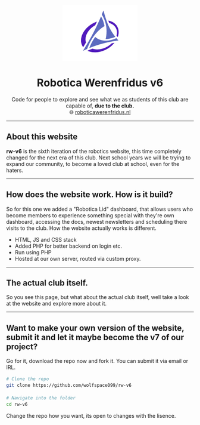 <p align="center">
  <img src="images/logo-1000w.png" alt="Robotica Werenfridus Logo" width="200"/>
</p>

<h1 align="center">Robotica Werenfridus v6</h1>

<p align="center">
  Code for people to explore and see what we as students of this club are capable of, <strong>due to the club.</strong><br>
  🌐 <a href="https://roboticawerenfridus.nl" target="_blank">roboticawerenfridus.nl</a>
</p>

---

## About this website

**rw-v6** is the sixth iteration of the robotics website, this time completely changed for the next era of this club. Next school years we will be trying to expand our community, to become a loved club at school, even for the haters.

---

## How does the website work. How is it build?

So for this one we added a "Robotica Lid" dashboard, that allows users who become members to experience something special with they're own dashboard, accessing the docs, newest newsletters and scheduling there visits to the club.
How the website actually works is different.

* HTML, JS and CSS stack
* Added PHP for better backend on login etc.
* Run using PHP
* Hosted at our own server, routed via custom proxy.
---

## The actual club itself.

So you see this page, but what about the actual club itself, well take a look at the website and explore more about it.

---

## Want to make your own version of the website, submit it and let it maybe become the v7 of our project?

Go for it, download the repo now and fork it. You can submit it via email or IRL.
```bash
# Clone the repo
git clone https://github.com/wolfspace099/rw-v6

# Navigate into the folder
cd rw-v6
```

Change the repo how you want, its open to changes with the lisence.
